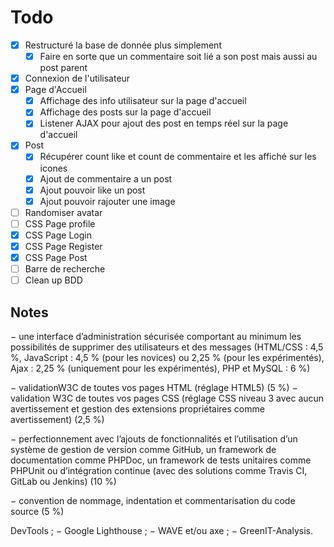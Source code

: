 # Todo

- [X] Restructuré la base de donnée plus simplement
  - [X] Faire en sorte que un commentaire soit lié a son post mais aussi au post parent
- [X] Connexion de l'utilisateur
- [X] Page d'Accueil
  - [X] Affichage des info utilisateur sur la page d'accueil
  - [X] Affichage des posts sur la page d'accueil
  - [X] Listener AJAX pour ajout des post en temps réel sur la page d'accueil
- [X] Post
  - [X] Récupérer count like et count de commentaire et les affiché sur les icones
  - [X] Ajout de commentaire a un post
  - [X] Ajout pouvoir like un post
  - [X] Ajout pouvoir rajouter une image
- [ ] Randomiser avatar
- [ ] CSS Page profile
- [X] CSS Page Login
- [X] CSS Page Register
- [X] CSS Page Post
- [ ] Barre de recherche
- [ ] Clean up BDD

## Notes

− une interface d’administration sécurisée comportant au minimum les possibilités de
supprimer des utilisateurs et des messages (HTML/CSS : 4,5 %, JavaScript : 4,5 % (pour les
novices) ou 2,25 % (pour les expérimentés), Ajax : 2,25 % (uniquement pour les expérimentés), PHP et MySQL : 6 %)

− validationW3C de toutes vos pages HTML (réglage HTML5) (5 %)
− validation W3C de toutes vos pages CSS (réglage CSS niveau 3 avec aucun
avertissement et gestion des extensions propriétaires comme avertissement) (2,5 %)

− perfectionnement avec l’ajouts de fonctionnalités et l’utilisation d’un système de gestion
de version comme GitHub, un framework de documentation comme PHPDoc, un
framework de tests unitaires comme PHPUnit ou d’intégration continue (avec des
solutions comme Travis CI, GitLab ou Jenkins) (10 %)

− convention de nommage, indentation et commentarisation du code source (5 %)

DevTools ;
− Google Lighthouse ;
− WAVE et/ou axe ;
− GreenIT-Analysis.
